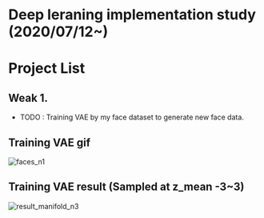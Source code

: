 # Deep leraning implementation study (2020/07/12~)

# Project List

## Weak 1.
- TODO : Training VAE by my face dataset to generate new face data.



## Training VAE gif
![faces_n1](https://user-images.githubusercontent.com/54311546/87400438-c6b99f80-c5f3-11ea-8ef4-52d0881840cd.gif)

## Training VAE result (Sampled at z_mean -3~3)
![result_manifold_n3](https://user-images.githubusercontent.com/54311546/87404074-a17b6000-c5f8-11ea-83dd-10ccb07419f6.png)
